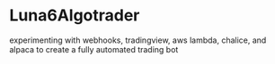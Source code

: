 # Luna6Algotrader

<p> experimenting with webhooks, tradingview, aws lambda, chalice, and alpaca to create a fully automated trading bot </p>
